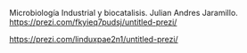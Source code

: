 Microbiología Industrial y biocatalisis.
Julian Andres Jaramillo.
https://prezi.com/fkyieq7pudsj/untitled-prezi/

https://prezi.com/linduxpae2n1/untitled-prezi/


